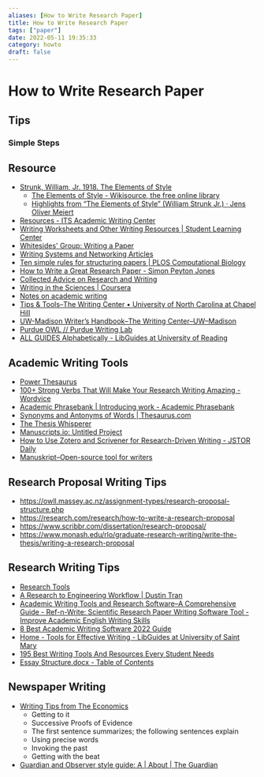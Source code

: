```yaml
---
aliases: [How to Write Research Paper]
title: How to Write Research Paper
tags: ["paper"]
date: 2022-05-11 19:35:33
category: howto
draft: false
---
```


# How to Write Research Paper

## Tips

### Simple Steps

## Resource

- [Strunk, William, Jr. 1918. The Elements of Style](https://www.bartleby.com/141/index.html)
    - [The Elements of Style - Wikisource, the free online library](https://en.wikisource.org/wiki/The_Elements_of_Style)
    - [Highlights from “The Elements of Style” (William Strunk Jr.) · Jens Oliver Meiert](https://meiert.com/en/blog/the-elements-of-style-highlights/)
- [Resources - ITS Academic Writing Center](https://www.its.ac.id/writingcenter/resources/)
- [Writing Worksheets and Other Writing Resources | Student Learning Center](https://slc.berkeley.edu/writing-worksheets-and-other-writing-resources)
- [Whitesides' Group: Writing a Paper](https://intra.ece.ucr.edu/~rlake/Whitesides_writing_res_paper.pdf)
- [Writing Systems and Networking Articles](http://www.cs.columbia.edu/~hgs/etc/writing-style.html)
- [Ten simple rules for structuring papers | PLOS Computational Biology](https://journals.plos.org/ploscompbiol/article?id=10.1371/journal.pcbi.1005619)
- [How to Write a Great Research Paper - Simon Peyton Jones](https://simon.peytonjones.org/great-research-paper/)
- [Collected Advice on Research and Writing](http://www.cs.cmu.edu/~mleone/how-to.html)
- [Writing in the Sciences | Coursera](https://www.coursera.org/learn/sciwrite)
- [Notes on academic writing](http://gabbay.org.uk/blog/paper-writing.html)
- [Tips & Tools–The Writing Center • University of North Carolina at Chapel Hill](https://writingcenter.unc.edu/tips-and-tools/)
- [UW-Madison Writer’s Handbook–The Writing Center–UW–Madison](https://writing.wisc.edu/handbook/)
- [Purdue OWL // Purdue Writing Lab](https://owl.purdue.edu/owl/purdue_owl.html)
- [ALL GUIDES Alphabetically - LibGuides at University of Reading](https://libguides.reading.ac.uk/)

## Academic Writing Tools

- [Power Thesaurus](https://www.powerthesaurus.org/)
- [100+ Strong Verbs That Will Make Your Research Writing Amazing - Wordvice](https://blog.wordvice.com/recommended-verbs-for-research-writing/)
- [Academic Phrasebank | Introducing work - Academic Phrasebank](https://www.phrasebank.manchester.ac.uk/introducing-work/)
- [Synonyms and Antonyms of Words | Thesaurus.com](https://www.thesaurus.com/)
- [The Thesis Whisperer](https://thesiswhisperer.com/)
- [Manuscripts.io: Untitled Project](https://www.manuscripts.io/projects/MPProject:89114B6E-5EA1-446A-B40C-997174FB229E/collaborators)
- [How to Use Zotero and Scrivener for Research-Driven Writing - JSTOR Daily](https://daily.jstor.org/how-to-use-zotero-and-scrivener-for-research-driven-writing/)
- [Manuskript–Open-source tool for writers](http://www.theologeek.ch/manuskript/)

## Research Proposal Writing Tips

- <https://owll.massey.ac.nz/assignment-types/research-proposal-structure.php>
- <https://research.com/research/how-to-write-a-research-proposal>
- <https://www.scribbr.com/dissertation/research-proposal/>
- <https://www.monash.edu/rlo/graduate-research-writing/write-the-thesis/writing-a-research-proposal>

## Research Writing Tips

- [Research Tools](https://openmetric.org/tool/#be-organized)
- [A Research to Engineering Workflow | Dustin Tran](http://dustintran.com/blog/a-research-to-engineering-workflow)
- [Academic Writing Tools and Research Software–A Comprehensive Guide - Ref-n-Write: Scientific Research Paper Writing Software Tool - Improve Academic English Writing Skills](https://www.ref-n-write.com/blog/academic-writing-tools-and-research-software-a-comprehensive-guide/)
- [8 Best Academic Writing Software 2022 Guide](https://windowsreport.com/software-academic-writing/)
- [Home - Tools for Effective Writing - LibGuides at University of Saint Mary](https://stmary.libguides.com/toolsforeffectivewriting)
- [195 Best Writing Tools And Resources Every Student Needs](https://ivypanda.com/blog/best-writing-tools-and-resources/)
- [Essay Structure.docx - Table of Contents](https://www.brad.ac.uk/T4-css-corporate/wimba-test/index.htm)

## Newspaper Writing

- [Writing Tips from The Economics](https://builtbywords.substack.com/p/writing-tools-i-learned-from-the)
    - Getting to it
    - Successive Proofs of Evidence
    - The first sentence summarizes; the following sentences explain
    - Using precise words
    - Invoking the past
    - Getting with the beat
- [Guardian and Observer style guide: A | About | The Guardian](https://www.theguardian.com/guardian-observer-style-guide-a)
